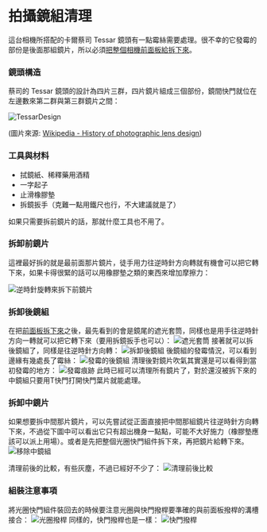 # 拍攝鏡組清理
這台相機所搭配的卡爾蔡司 Tessar 鏡頭有一點霉絲需要處理。很不幸的它發霉的部份是後面那組鏡片，所以必須[把整個相機前面板給拆下來](front_plate.md)。

### 鏡頭構造
蔡司的 Tessar 鏡頭的設計為四片三群，四片鏡片組成三個部份，鏡間快門就位在左邊數來第二群與第三群鏡片之間：

![TessarDesign](https://upload.wikimedia.org/wikipedia/commons/thumb/0/01/ZeissTessar-text.svg/220px-ZeissTessar-text.svg.png)

(圖片來源: [Wikipedia - History of photographic lens design](https://en.wikipedia.org/wiki/History_of_photographic_lens_design))

### 工具與材料

* 拭鏡紙、稀釋藥用酒精
* 一字起子
* 止滑橡膠墊
* 拆鏡扳手（克難一點用鐵尺也行，不大建議就是了）

如果只需要拆前鏡片的話，那就什麼工具也不用了。

### 拆卸前鏡片
這裡最好拆的就是最前面那片鏡片，徒手用力往逆時針方向轉就有機會可以把它轉下來，如果卡得很緊的話可以用橡膠墊之類的東西來增加摩擦力：

![逆時針旋轉來拆下前鏡片](../images/P1160551.JPG)
### 拆卸後鏡組
在把[前面板拆下來](front_plate.md)之後，最先看到的會是鏡尾的遮光套筒，同樣也是用手往逆時針方向一轉就可以把它轉下來（要用拆鏡扳手也可以）：
![遮光套筒](../images/P1100522.JPG)
接著就可以拆後鏡組了，同樣是往逆時針方向轉：
![拆卸後鏡組](../images/P1100521.JPG)
後鏡組的發霉情況，可以看到邊緣有幾處長了霉絲：
![發霉的後鏡組](../images/P1090481.JPG)
清理後對鏡片吹氣其實還是可以看得到當初發霉的地方：
![發霉痕跡](../images/P1100518.JPG)
此時已經可以清理所有鏡片了，對於還沒被拆下來的中鏡組只要用T快門打開快門葉片就能處理。

### 拆卸中鏡片
如果想要拆中間那片鏡片，可以先嘗試從正面直接把中間那組鏡片往逆時針方向轉下來，不過從下圖中可以看出它只有超出機身一點點，可能不大好施力（橡膠墊應該可以派上用場）。或者是先把整個光圈快門組件拆下來，再把鏡片給轉下來。
![移除中鏡組](../images/P1100523.JPG)

清理前後的比較，有些灰塵，不過已經好不少了：
![清理前後比較](../images/CleanCompare.JPG)

### 組裝注意事項
將光圈快門組件裝回去的時候要注意光圈與快門撥桿要準確的與前面板撥桿的溝槽接合：
![光圈撥桿](../images/ApertureCoupler.JPG)
同樣的，快門撥桿也是一樣：
![快門撥桿](../images/ShutterCoupler.JPG)